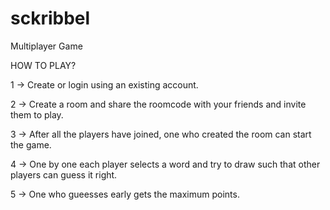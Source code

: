 # sckribbel
Multiplayer Game

HOW TO PLAY?

1 -> Create or login using an existing account.

2 -> Create a room and share the roomcode with your friends and invite them to play.

3 -> After all the players have joined, one who created the room can start the game.

4 -> One by one each player selects a word and try to draw such that other players can guess it right.

5 -> One who gueesses early gets the maximum points.
